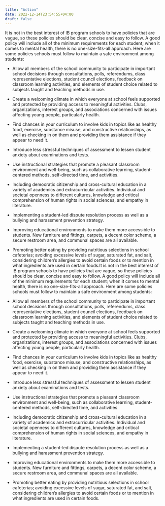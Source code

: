 ```yaml
---
title: "Action"
date: 2022-12-14T23:54:55+04:00
draft: false
---
```


It is not in the best interest of IB program schools to have policies that are vague, so these policies should be clear, concise and easy to follow. A good policy will include all of the minimum requirements for each student; when it comes to mental health, there is no one-size-fits-all approach. Here are some policies schools must follow to maintain a safe environment among students:

* Allow all members of the school community to participate in important school decisions through consultations, polls, referendums, class representative elections, student council elections, feedback on classroom learning activities, and elements of student choice related to subjects taught and teaching methods in use.

* Create a welcoming climate in which everyone at school feels supported and protected by providing access to meaningful activities. Clubs, organizations, interest groups, and associations concerned with issues affecting young people, particularly health.
* Find chances in your curriculum to involve kids in topics like as healthy food, exercise, substance misuse, and constructive relationships, as well as checking in on them and providing them assistance if they appear to need it.

* Introduce less stressful techniques of assessment to lessen student anxiety about examinations and tests.

* Use instructional strategies that promote a pleasant classroom environment and well-being, such as collaborative learning, student-centered methods, self-directed time, and activities.

* Including democratic citizenship and cross-cultural education in a variety of academics and extracurricular activities. Individual and societal openness to different cultures, knowledge and critical comprehension of human rights in social sciences, and empathy in literature.

* Implementing a student-led dispute resolution process as well as a bullying and harassment prevention strategy.

* Improving educational environments to make them more accessible to students. New furniture and fittings, carpets, a decent color scheme, a secure restroom area, and communal spaces are all available.

* Promoting better eating by providing nutritious selections in school cafeterias; avoiding excessive levels of sugar, saturated fat, and salt, considering children’s allergies to avoid certain foods or to mention in what ingredients are used in certain foods.It is not in the best interest of IB program schools to have policies that are vague, so these policies should be clear, concise and easy to follow. A good policy will include all of the minimum requirements for each student; when it comes to mental health, there is no one-size-fits-all approach. Here are some policies schools must follow to maintain a safe environment among students:

* Allow all members of the school community to participate in important school decisions through consultations, polls, referendums, class representative elections, student council elections, feedback on classroom learning activities, and elements of student choice related to subjects taught and teaching methods in use.

* Create a welcoming climate in which everyone at school feels supported and protected by providing access to meaningful activities. Clubs, organizations, interest groups, and associations concerned with issues affecting young people, particularly health.
* Find chances in your curriculum to involve kids in topics like as healthy food, exercise, substance misuse, and constructive relationships, as well as checking in on them and providing them assistance if they appear to need it.

* Introduce less stressful techniques of assessment to lessen student anxiety about examinations and tests.

* Use instructional strategies that promote a pleasant classroom environment and well-being, such as collaborative learning, student-centered methods, self-directed time, and activities.

* Including democratic citizenship and cross-cultural education in a variety of academics and extracurricular activities. Individual and societal openness to different cultures, knowledge and critical comprehension of human rights in social sciences, and empathy in literature.

* Implementing a student-led dispute resolution process as well as a bullying and harassment prevention strategy.

* Improving educational environments to make them more accessible to students. New furniture and fittings, carpets, a decent color scheme, a secure restroom area, and communal spaces are all available.

* Promoting better eating by providing nutritious selections in school cafeterias; avoiding excessive levels of sugar, saturated fat, and salt, considering children’s allergies to avoid certain foods or to mention in what ingredients are used in certain foods.
